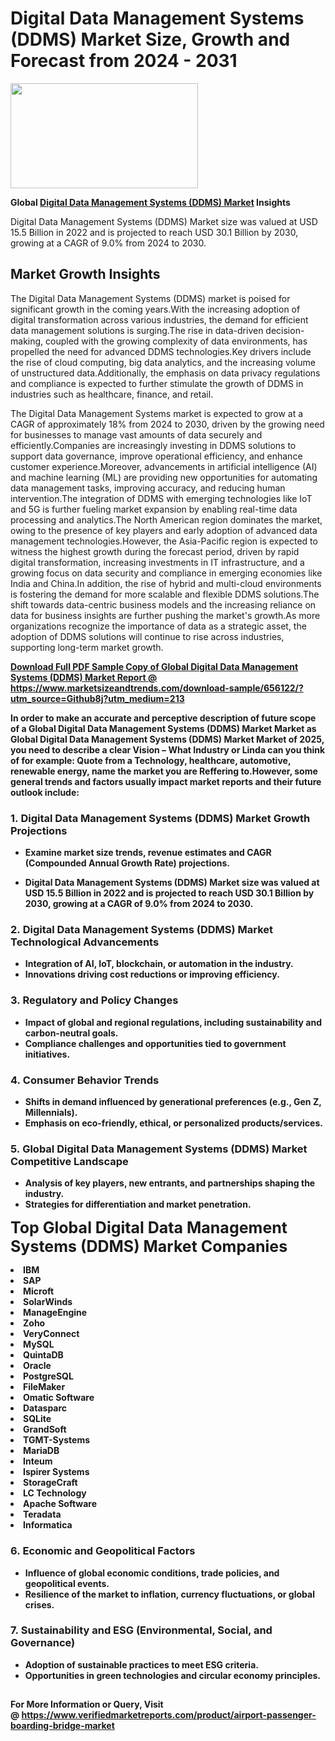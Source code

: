 <H1>Digital Data Management Systems (DDMS) Market Size, Growth and Forecast from 2024 - 2031</H1><img class="aligncenter size-medium wp-image-584254" src="https://thirdeyenews.in/wp-content/uploads/2024/09/Global-Market-Research-300x168.jpeg" alt="" width="300" height="168" /><p><strong>Global&nbsp;<a href="https://www.marketsizeandtrends.com/download-sample/656122/?utm_source=Github8j?utm_medium=213">Digital Data Management Systems (DDMS) Market</a> Insights</strong></p><p>Digital Data Management Systems (DDMS) Market size was valued at USD 15.5 Billion in 2022 and is projected to reach USD 30.1 Billion by 2030, growing at a CAGR of 9.0% from 2024 to 2030.</p><p><h2>Market Growth Insights</h2> <p>The Digital Data Management Systems (DDMS) market is poised for significant growth in the coming years.With the increasing adoption of digital transformation across various industries, the demand for efficient data management solutions is surging.The rise in data-driven decision-making, coupled with the growing complexity of data environments, has propelled the need for advanced DDMS technologies.Key drivers include the rise of cloud computing, big data analytics, and the increasing volume of unstructured data.Additionally, the emphasis on data privacy regulations and compliance is expected to further stimulate the growth of DDMS in industries such as healthcare, finance, and retail.</p> <p><strong><a href="download_sample_link"></a></strong></p> <p>The Digital Data Management Systems market is expected to grow at a CAGR of approximately 18% from 2024 to 2030, driven by the growing need for businesses to manage vast amounts of data securely and efficiently.Companies are increasingly investing in DDMS solutions to support data governance, improve operational efficiency, and enhance customer experience.Moreover, advancements in artificial intelligence (AI) and machine learning (ML) are providing new opportunities for automating data management tasks, improving accuracy, and reducing human intervention.The integration of DDMS with emerging technologies like IoT and 5G is further fueling market expansion by enabling real-time data processing and analytics.The North American region dominates the market, owing to the presence of key players and early adoption of advanced data management technologies.However, the Asia-Pacific region is expected to witness the highest growth during the forecast period, driven by rapid digital transformation, increasing investments in IT infrastructure, and a growing focus on data security and compliance in emerging economies like India and China.In addition, the rise of hybrid and multi-cloud environments is fostering the demand for more scalable and flexible DDMS solutions.The shift towards data-centric business models and the increasing reliance on data for business insights are further pushing the market's growth.As more organizations recognize the importance of data as a strategic asset, the adoption of DDMS solutions will continue to rise across industries, supporting long-term market growth.<p><strong><a href="get_more_link"></p><p><span class=""><strong>Download Full PDF Sample Copy of Global Digital Data Management Systems (DDMS) Market Report</strong> @ <a href="https://www.marketsizeandtrends.com/download-sample/656122/?utm_source=Github8j?utm_medium=213" target="_blank">https://www.marketsizeandtrends.com/download-sample/656122/?utm_source=Github8j?utm_medium=213</a></span></p><p>In order to make an accurate and perceptive description of future scope of a Global&nbsp;Digital Data Management Systems (DDMS) Market Market as Global&nbsp;Digital Data Management Systems (DDMS) Market Market of 2025, you need to describe a clear Vision &ndash; What Industry or Linda can you think of for example: Quote from a Technology, healthcare, automotive, renewable energy, name the market you are Reffering to.However, some general trends and factors usually impact market reports and their future outlook include:</p><h3>1.&nbsp;<strong>Digital Data Management Systems (DDMS) Market Growth Projections</strong></h3><ul><li>Examine market size trends, revenue estimates and CAGR (Compounded Annual Growth Rate) projections.</li><li><p>Digital Data Management Systems (DDMS) Market size was valued at USD 15.5 Billion in 2022 and is projected to reach USD 30.1 Billion by 2030, growing at a CAGR of 9.0% from 2024 to 2030.</p></li></ul><h3>2.&nbsp;<strong>Digital Data Management Systems (DDMS) Market Technological Advancements</strong></h3><ul><li>Integration of AI, IoT, blockchain, or automation in the industry.</li><li>Innovations driving cost reductions or improving efficiency.</li></ul><h3>3.&nbsp;<strong>Regulatory and Policy Changes</strong></h3><ul><li>Impact of global and regional regulations, including sustainability and carbon-neutral goals.</li><li>Compliance challenges and opportunities tied to government initiatives.</li></ul><h3>4.&nbsp;<strong>Consumer Behavior Trends</strong></h3><ul><li>Shifts in demand influenced by generational preferences (e.g., Gen Z, Millennials).</li><li>Emphasis on eco-friendly, ethical, or personalized products/services.</li></ul><h3>5.&nbsp;<strong>Global Digital Data Management Systems (DDMS) Market Competitive Landscape</strong></h3><ul><li>Analysis of key players, new entrants, and partnerships shaping the industry.</li><li>Strategies for differentiation and market penetration.</li></ul><p data-pm-slice="1 1 []"><span style="color: inherit; font-family: inherit; font-size: 25px;">Top Global Digital Data Management Systems (DDMS) Market Companies</span></p><div class="" data-test-id=""><p><li>IBM</li><li> SAP</li><li> Microft</li><li> SolarWinds</li><li> ManageEngine</li><li> Zoho</li><li> VeryConnect</li><li> MySQL</li><li> QuintaDB</li><li> Oracle</li><li> PostgreSQL</li><li> FileMaker</li><li> Omatic Software</li><li> Datasparc</li><li> SQLite</li><li> GrandSoft</li><li> TGMT-Systems</li><li> MariaDB</li><li> Inteum</li><li> Ispirer Systems</li><li> StorageCraft</li><li> LC Technology</li><li> Apache Software</li><li> Teradata</li><li> Informatica</li></p></div><h3>6.&nbsp;<strong>Economic and Geopolitical Factors</strong></h3><ul><li>Influence of global economic conditions, trade policies, and geopolitical events.</li><li>Resilience of the market to inflation, currency fluctuations, or global crises.</li></ul><h3>7.&nbsp;<strong>Sustainability and ESG (Environmental, Social, and Governance)</strong></h3><ul><li>Adoption of sustainable practices to meet ESG criteria.</li><li>Opportunities in green technologies and circular economy principles.</li></ul><h2><strong style="font-size: 14px;">For More Information or Query, Visit @&nbsp;</strong><a style="background-color: #ffffff; font-size: 14px;" href="https://www.marketsizeandtrends.com/report/digital-data-management-systems-ddms-market/" target="_blank">https://www.verifiedmarketreports.com/product/airport-passenger-boarding-bridge-market</a></h2>